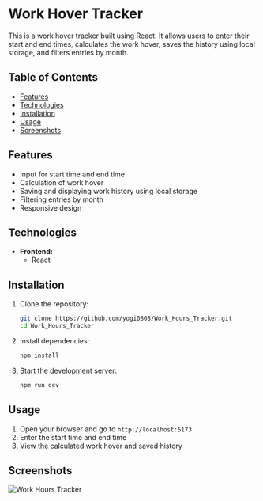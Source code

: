 # Work Hover Tracker

This is a work hover tracker built using React. It allows users to enter their start and end times, calculates the work hover, saves the history using local storage, and filters entries by month.

## Table of Contents

- [Features](#features)
- [Technologies](#technologies)
- [Installation](#installation)
- [Usage](#usage)
- [Screenshots](#screenshots)

## Features

- Input for start time and end time
- Calculation of work hover
- Saving and displaying work history using local storage
- Filtering entries by month
- Responsive design

## Technologies

- **Frontend:**
  - React

## Installation

1. Clone the repository:

   ```bash
   git clone https://github.com/yogi0808/Work_Hours_Tracker.git
   cd Work_Hours_Tracker
   ```

2. Install dependencies:

   ```bash
   npm install
   ```

3. Start the development server:

   ```bash
   npm run dev
   ```

## Usage

1. Open your browser and go to `http://localhost:5173`
2. Enter the start time and end time
3. View the calculated work hover and saved history

## Screenshots

![Work Hours Tracker](https://github.com/yogi0808/Work_Hours_Tracker/assets/148646093/84e44101-b7eb-4557-b71c-a339fba56176)
